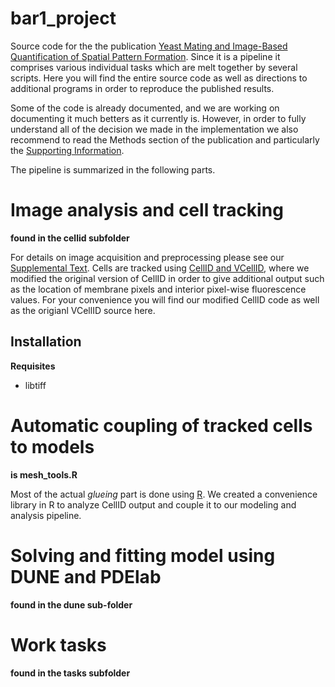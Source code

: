 bar1_project
============

Source code for the the publication [Yeast Mating and Image-Based Quantification of Spatial Pattern Formation](http://dx.doi.org/10.1371/journal.pcbi.1003690).
Since it is a pipeline it comprises various individual tasks which are melt together by several scripts. Here you will find the entire
source code as well as directions to additional programs in order to reproduce the published results.

Some of the code is already documented, and we are working on documenting it much betters as it currently is. However, in order
to fully understand all of the decision we made in the implementation we also recommend to read the Methods section of the publication and 
particularly the [Supporting Information](http://www.ploscompbiol.org/article/info%3Adoi%2F10.1371%2Fjournal.pcbi.1003690#s5). 

The pipeline is summarized in the following parts.

Image analysis and cell tracking
================================

**found in the cellid subfolder**

For details on image acquisition and preprocessing please see our [Supplemental Text](http://dx.doi.org/10.1371/journal.pcbi.1003690.s002). Cells are tracked using
[CellID and VCellID](http://dx.doi.org/10.1002/0471142727.mb1418s100), where we modified the original version of CellID in order to
give additional output such as the location of membrane pixels and interior pixel-wise fluorescence values. For your convenience you will find our 
modified CellID code as well as the origianl VCellID source here. 

Installation
------------

**Requisites**
* libtiff


Automatic coupling of tracked cells to models
=============================================

**is mesh_tools.R**

Most of the actual *glueing* part is done using [R](http://www.r-project.org). We created a convenience library in R to analyze CellID output
and couple it to our modeling and analysis pipeline.

Solving and fitting model using DUNE and PDElab
===============================================

**found in the dune sub-folder**

Work tasks
==========

**found in the tasks subfolder**
